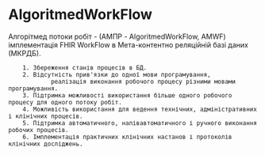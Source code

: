 # AlgoritmedWorkFlow 
Алгорітмед потоки робіт - (АМПР - AlgoritmedWorkFlow, AMWF) імплементація FHIR WorkFlow в Мета-контентно реляційній базі даних (МКРДБ).

        1. Збереження станів процесів в БД.
        2. Відсутність прив'язки до одної мови програмування, 
                реалізація виконання робочого процесу різними мовами програмування.
        3. Підтримка можливості використання більше одного робочого процесу для одного потоку робіт.
        4. Можливість використання для ведення технічних, адміністративних і клінічних процесів.
        5. Підтримка автоматичного, напівавтоматичного і ручного виконання робочих процесів.
        6. Імплементація практичних клінічних настанов і протоколів клінічних досліджень.
